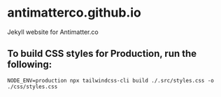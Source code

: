 # antimatterco.github.io
Jekyll website for Antimatter.co

## To build CSS styles for Production, run the following:
`NODE_ENV=production npx tailwindcss-cli build ./.src/styles.css -o ./css/styles.css`